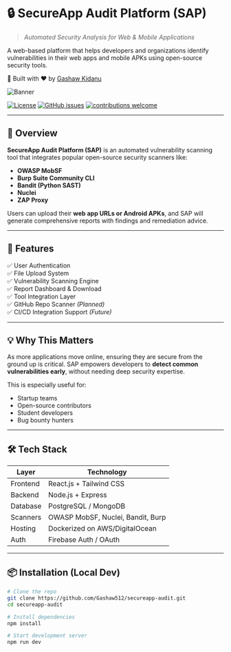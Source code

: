 # 🔒 SecureApp Audit Platform (SAP)  
> *Automated Security Analysis for Web & Mobile Applications*

A web-based platform that helps developers and organizations identify vulnerabilities in their web apps and mobile APKs using open-source security tools.

🔧 Built with ❤️ by [Gashaw Kidanu](https://github.com/Gashaw512) 

![Banner](https://github.com/Gashaw512/asset/blob/main/gitbanner.png) 

[![License](https://img.shields.io/github/license/Gashaw512/secureapp-audit)](https://github.com/Gashaw512/secureapp-audit/blob/main/LICENSE) 
[![GitHub issues](https://img.shields.io/github/issues/Gashaw512/secureapp-audit)](https://github.com/Gashaw512/secureapp-audit/issues) 
[![contributions welcome](https://img.shields.io/badge/contributions-welcome-brightgreen.svg)](https://github.com/Gashaw512/secureapp-audit/issues) 

---

## 📌 Overview

**SecureApp Audit Platform (SAP)** is an automated vulnerability scanning tool that integrates popular open-source security scanners like:

- **OWASP MobSF**
- **Burp Suite Community CLI**
- **Bandit (Python SAST)**
- **Nuclei**
- **ZAP Proxy**

Users can upload their **web app URLs or Android APKs**, and SAP will generate comprehensive reports with findings and remediation advice.

---

## 🧩 Features

✅ User Authentication  
✅ File Upload System  
✅ Vulnerability Scanning Engine  
✅ Report Dashboard & Download  
✅ Tool Integration Layer  
✅ GitHub Repo Scanner *(Planned)*  
✅ CI/CD Integration Support *(Future)*

---

## 💡 Why This Matters

As more applications move online, ensuring they are secure from the ground up is critical. SAP empowers developers to **detect common vulnerabilities early**, without needing deep security expertise.

This is especially useful for:
- Startup teams
- Open-source contributors
- Student developers
- Bug bounty hunters

---

## 🛠 Tech Stack

| Layer      | Technology                        |
|------------|-----------------------------------|
| Frontend   | React.js + Tailwind CSS           |
| Backend    | Node.js + Express                 |
| Database   | PostgreSQL / MongoDB              |
| Scanners   | OWASP MobSF, Nuclei, Bandit, Burp |
| Hosting    | Dockerized on AWS/DigitalOcean    |
| Auth       | Firebase Auth / OAuth             |

---

## 📦 Installation (Local Dev)

```bash
# Clone the repo
git clone https://github.com/Gashaw512/secureapp-audit.git    
cd secureapp-audit

# Install dependencies
npm install

# Start development server
npm run dev
